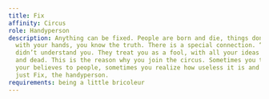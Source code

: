 ```yaml
---
title: Fix
affinity: Circus
role: Handyperson
description: Anything can be fixed. People are born and die, things don’t. You work
  with your hands, you know the truth. There is a special connection. “Ordinary people”
  didn’t understand you. They treat you as a fool, with all your ideas about life
  and dead. This is the reason why you join the circus. Sometimes you try to explain
  your believes to people, sometimes you realize how useless it is and prefer being
  just Fix, the handyperson.
requirements: being a little bricoleur
---
```


